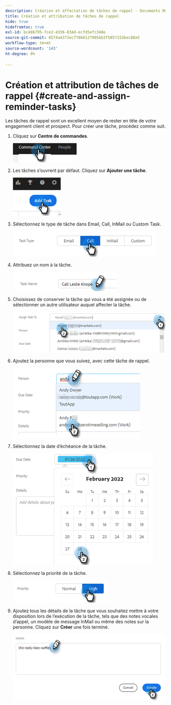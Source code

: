 ```yaml
---
description: Création et affectation de tâches de rappel - Documents Marketo - Documentation du produit
title: Création et attribution de tâches de rappel
hide: true
hidefromtoc: true
exl-id: bc486795-7ce2-4336-834d-ecfd5efc348e
source-git-commit: 8574a4373ec778b6127905bb3f5057153bec88a5
workflow-type: tm+mt
source-wordcount: '143'
ht-degree: 0%

---
```


# Création et attribution de tâches de rappel {#create-and-assign-reminder-tasks}

Les tâches de rappel sont un excellent moyen de rester en tête de votre engagement client et prospect. Pour créer une tâche, procédez comme suit.

1. Cliquez sur **Centre de commandes**.

   ![](assets/create-and-assign-reminder-tasks-1.png)

1. Les tâches s’ouvrent par défaut. Cliquez sur **Ajouter une tâche**.

   ![](assets/create-and-assign-reminder-tasks-2.png)

1. Sélectionnez le type de tâche dans Email, Call, InMail ou Custom Task.

   ![](assets/create-and-assign-reminder-tasks-3.png)

1. Attribuez un nom à la tâche.

   ![](assets/create-and-assign-reminder-tasks-4.png)

1. Choisissez de conserver la tâche qui vous a été assignée ou de sélectionner un autre utilisateur auquel affecter la tâche.

   ![](assets/create-and-assign-reminder-tasks-5.png)

1. Ajoutez la personne que vous suivez, avec cette tâche de rappel.

   ![](assets/create-and-assign-reminder-tasks-6.png)

1. Sélectionnez la date d’échéance de la tâche.

   ![](assets/create-and-assign-reminder-tasks-7.png)

1. Sélectionnez la priorité de la tâche.

   ![](assets/create-and-assign-reminder-tasks-8.png)

1. Ajoutez tous les détails de la tâche que vous souhaitez mettre à votre disposition lors de l’exécution de la tâche, tels que des notes vocales d’appel, un modèle de message InMail ou même des notes sur la personne. Cliquez sur **Créer** une fois terminé.

   ![](assets/create-and-assign-reminder-tasks-9.png)
